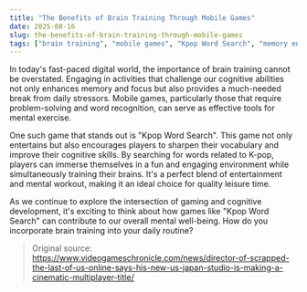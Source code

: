 ```yaml
---
title: "The Benefits of Brain Training Through Mobile Games"
date: 2025-08-16
slug: the-benefits-of-brain-training-through-mobile-games
tags: ["brain training", "mobile games", "Kpop Word Search", "memory enhancement"]
---
```

In today's fast-paced digital world, the importance of brain training cannot be overstated. Engaging in activities that challenge our cognitive abilities not only enhances memory and focus but also provides a much-needed break from daily stressors. Mobile games, particularly those that require problem-solving and word recognition, can serve as effective tools for mental exercise.

One such game that stands out is "Kpop Word Search". This game not only entertains but also encourages players to sharpen their vocabulary and improve their cognitive skills. By searching for words related to K-pop, players can immerse themselves in a fun and engaging environment while simultaneously training their brains. It's a perfect blend of entertainment and mental workout, making it an ideal choice for quality leisure time.

As we continue to explore the intersection of gaming and cognitive development, it's exciting to think about how games like "Kpop Word Search" can contribute to our overall mental well-being. How do you incorporate brain training into your daily routine?

> Original source: https://www.videogameschronicle.com/news/director-of-scrapped-the-last-of-us-online-says-his-new-us-japan-studio-is-making-a-cinematic-multiplayer-title/